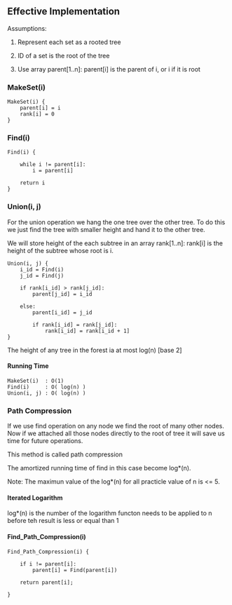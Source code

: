 ## Effective Implementation

Assumptions:

1) Represent each set as a rooted tree
	
2) ID of a set is the root of the tree
	
3) Use array parent[1..n]:
	parent[i] is the parent of i, or i if it is root
	
	

### MakeSet(i)

	MakeSet(i) {
		parent[i] = i
		rank[i] = 0
	}



### Find(i)

	Find(i) {

		while i != parent[i]:
			i = parent[i]

		return i
	}



### Union(i, j)
	
For the union operation we hang the one tree over the other tree.
To do this we just find the tree with smaller height and hand it to the other tree.

We will store height of the each subtree in an array rank[1..n]:
	rank[i] is the height of the subtree whose root is i.
	
		
		


	Union(i, j) {
		i_id = Find(i)
		j_id = Find(j)

		if rank[i_id] > rank[j_id]:
			parent[j_id] = i_id

		else:
			parent[i_id] = j_id

			if rank[i_id] = rank[j_id]:
				rank[i_id] = rank[i_id + 1]
	}


The height of any tree in the forest ia at most log(n) [base 2]



#### Running Time

	MakeSet(i)  : O(1)
	Find(i)     : O( log(n) )
	Union(i, j) : O( log(n) )



### Path Compression

If we use find operation on any node we find the root of many other nodes.
Now if we attached all those nodes directly to the root of tree it will save us time for future operations.

This method is called path compression

The amortized running time of find in this case become log*(n).

Note: The maximun value of the log*(n) for all practicle value of n is <= 5.

#### Iterated Logarithm

log*(n) is the number of the logarithm functon needs to be applied to n before teh result is less or equal than 1



#### Find_Path_Compression(i)

	Find_Path_Compression(i) {

		if i != parent[i]:
			parent[i] = Find(parent[i])
		
		return parent[i];
	
	}
	

